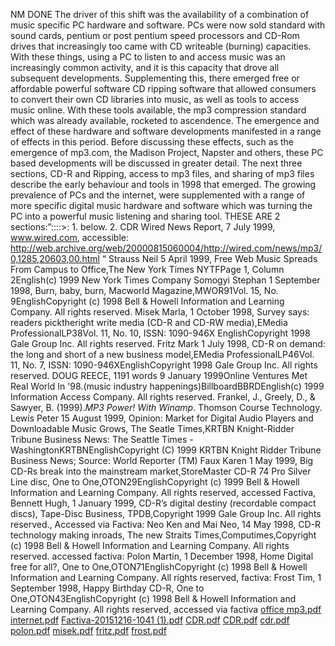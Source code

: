 NM DONE
The driver of this shift was the availability of a combination of music specific PC hardware and software. PCs were now sold standard with sound cards, pentium or post pentium speed processors and CD-Rom drives that increasingly too came with CD writeable (burning) capacities. With these things, using a PC to listen to and access music was an increasingly common activity, and it is this capacity that drove all subsequent developments.
Supplementing this, there emerged free or affordable powerful software CD ripping software that allowed consumers to convert their own CD libraries into music, as well as tools to access music online. With these tools available, the mp3 compression standard which was already available, rocketed to ascendence. 
The emergence and effect of these hardware and software developments manifested in a range of effects in this period. Before discussing these effects, such as the emergence of mp3.com, the Madison Project, Napster and others, these PC based developments will be discussed in greater detail. The next three sections, CD-R and Ripping, access to mp3 files, and sharing of mp3 files describe the early behaviour and tools in 1998 that emerged. 
The growing prevalence of PCs and the internet, were supplemented with a range of more specific digital music hardware and software which was turning the PC into a powerful music listening and sharing tool. 
THESE ARE 2 sections:”::::>: 1.  below.  2. CDR
Wired News Report, 7 July 1999, www.wired.com, accessible:
<http://web.archive.org/web/20000815060004/http://wired.com/news/mp3/0,1285,20603,00.html>
“
Strauss Neil 5 April 1999, Free Web Music Spreads From Campus to Office,The New York Times NYTFPage 1, Column 2English(c) 1999 New York Times Company
Somogyi Stephan 1 September 1998, Burn, baby, burn, Macworld Magazine,MWOR91Vol. 15, No. 9EnglishCopyright (c) 1998 Bell & Howell Information and Learning Company. All rights reserved.
Misek Marla, 1 October 1998, Survey says: readers picktheright write media (CD-R and CD-RW media),EMedia ProfessionalLP38Vol. 11, No. 10, ISSN: 1090-946X
EnglishCopyright 1998 Gale Group Inc. All rights reserved.
Fritz Mark 1 July 1998, CD-R on demand: the long and short of a new business model,EMedia ProfessionalLP46Vol. 11, No. 7, ISSN: 1090-946XEnglishCopyright 1998 Gale Group Inc. All rights reserved.
DOUG REECE, 1191 words 9 January 1999Online Ventures Met Real World In '98.(music industry happenings)BillboardBBRDEnglish(c) 1999 Information Access Company. All rights reserved.
Frankel, J., Greely, D., & Sawyer, B. (1999).*MP3 Power! With Winamp*. Thomson Course Technology.
Lewis Peter 15 August 1999, Opinion: Market for Digital Audio Players and Downloadable Music Grows, The Seatle Times,KRTBN Knight-Ridder Tribune Business News: The Seattle Times - WashingtonKRTBNEnglishCopyright (C) 1999 KRTBN Knight Ridder Tribune Business News; Source: World Reporter (TM)
Faux Karen 1 May 1999, Big CD-Rs break into the mainstream market,StoreMaster CD-R 74 Pro Silver Line disc, One to One,OTON29EnglishCopyright (c) 1999 Bell & Howell Information and Learning Company. All rights reserved, accessed Factiva,
Bennett Hugh, 1 January 1999, CD-R’s digital destiny (recordable compact discs), Tape-Disc Business, TPDB,Copyright 1999 Gale Group Inc. All rights reserved., Accessed via Factiva:
Neo Ken and Mai Neo, 14 May 1998, CD-R technology making inroads, The new Straits Times,Computimes,Copyright (c) 1998 Bell & Howell Information and Learning Company. All rights reserved. accessed factiva:
Polon Martin, 1 December 1998, Home Digital free for all?, One to One,OTON71EnglishCopyright (c) 1998 Bell & Howell Information and Learning Company. All rights reserved, factiva:
Frost Tim, 1 September 1998, Happy Birthday CD-R, One to One,OTON43EnglishCopyright (c) 1998 Bell & Howell Information and Learning Company. All rights reserved, accessed via factiva
[office mp3.pdf](office%20mp3.pdf)
[internet.pdf](internet.pdf)
[Factiva-20151216-1041 (1).pdf](Factiva-20151216-1041%20%281%29.pdf)
[CDR.pdf](CDR.pdf)
[CDR.pdf](CDR.pdf)
[cdr.pdf](cdr.pdf)
[polon.pdf](polon.pdf)
[misek.pdf](misek.pdf)
[fritz.pdf](fritz.pdf)
[frost.pdf](frost.pdf)
